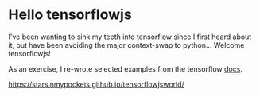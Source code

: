 # Hello tensorflowjs
I've been wanting to sink my teeth into tensorflow since I first heard about it, but have been avoiding the major context-swap to python... Welcome tensorflowjs!

As an exercise, I re-wrote selected examples from the tensorflow [docs](https://github.com/tensorflow/tfjs-examples/).

https://starsinmypockets.github.io/tensorflowjsworld/
